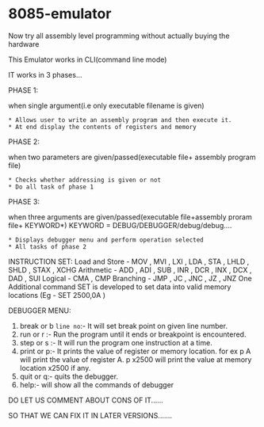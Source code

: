 # 8085-emulator
Now try all assembly level programming without actually buying the hardware

This Emulator works in CLI(command line mode)

IT works in 3 phases...

PHASE 1:

  when single argument(i.e only executable filename is given)
  
    * Allows user to write an assembly program and then execute it.
    * At end display the contents of registers and memory
PHASE 2:

  when two parameters are given/passed(executable file+ assembly program file)
  
    * Checks whether addressing is given or not
    * Do all task of phase 1
PHASE 3:

  when three arguments are given/passed(executable file+assembly proram file+ KEYWORD*)       KEYWORD = DEBUG/DEBUGGER/debug/debug....
  
    * Displays debugger menu and perform operation selected
    * All tasks of phase 2
    
INSTRUCTION SET:
Load and Store - MOV , MVI , LXI , LDA , STA , LHLD , SHLD , STAX , XCHG 
Arithmetic - ADD , ADI , SUB , INR , DCR , INX , DCX , DAD , SUI 
Logical - CMA , CMP 
Branching - JMP , JC , JNC , JZ , JNZ 
One Additional command SET is developed to set data into valid memory locations (Eg - SET 2500,0A )

DEBUGGER MENU:
1. break or b `line no`:- It will set break point on given line number.
2. run or r :- Run the program until it ends or breakpoint is encountered.
3. step or s :- It will run the program one instruction at a time.
4. print or p:- It prints the value of register or memory location. for ex p A will print the value of register A. p x2500 will print the value at memory location x2500 if any.
5. quit or q:- quits the debugger.
6. help:- will show all the commands of debugger




DO LET US COMMENT ABOUT CONS OF IT......

SO THAT WE CAN FIX IT IN LATER VERSIONS.......
